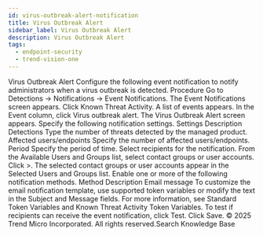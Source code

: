 ```yaml
---
id: virus-outbreak-alert-notification
title: Virus Outbreak Alert
sidebar_label: Virus Outbreak Alert
description: Virus Outbreak Alert
tags:
  - endpoint-security
  - trend-vision-one
---
```


 Virus Outbreak Alert Configure the following event notification to notify administrators when a virus outbreak is detected. Procedure Go to Detections → Notifications → Event Notifications. The Event Notifications screen appears. Click Known Threat Activity. A list of events appears. In the Event column, click Virus outbreak alert. The Virus Outbreak Alert screen appears. Specify the following notification settings. Settings Description Detections Type the number of threats detected by the managed product. Affected users/endpoints Specify the number of affected users/endpoints. Period Specify the period of time. Select recipients for the notification. From the Available Users and Groups list, select contact groups or user accounts. Click >. The selected contact groups or user accounts appear in the Selected Users and Groups list. Enable one or more of the following notification methods. Method Description Email message To customize the email notification template, use supported token variables or modify the text in the Subject and Message fields. For more information, see Standard Token Variables and Known Threat Activity Token Variables. To test if recipients can receive the event notification, click Test. Click Save. © 2025 Trend Micro Incorporated. All rights reserved.Search Knowledge Base